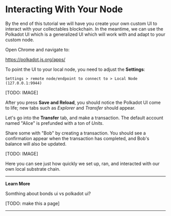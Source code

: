 Interacting With Your Node
===

By the end of this tutorial we will have you create your own custom UI to interact with your collectables blockchain. In the meantime, we can use the Polkadot UI which is a generalized UI which will work with and adapt to your custom node.

Open Chrome and navigate to:

https://polkadot.js.org/apps/

To point the UI to your local node, you need to adjust the **Settings**:

```
Settings > remote node/endpoint to connect to > Local Node (127.0.0.1:9944)
```

[TODO: IMAGE]

After you press **Save and Reload**, you should notice the Polkadot UI come to life; new tabs such as *Explorer* and *Transfer* should appear.

Let's go into the **Transfer** tab, and make a transaction. The default account named "Alice" is prefunded with a ton of *Units*.

Share some with "Bob" by creating a transaction. You should see a confirmation appear when the transaction has completed, and Bob's balance will also be updated.

[TODO: IMAGE]

Here you can see just how quickly we set up, ran, and interacted with our own local substrate chain.

---
**Learn More**

Somthing about bonds ui vs polkadot ui?

[TODO: make this a page]

---